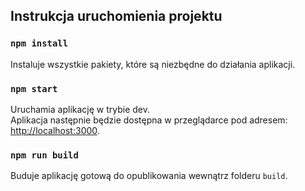 ## Instrukcja uruchomienia projektu

### `npm install`

Instaluje wszystkie pakiety, które są niezbędne do działania aplikacji.


### `npm start`

Uruchamia aplikację w trybie dev.\
Aplikacja następnie będzie dostępna w przeglądarce pod adresem: [http://localhost:3000](http://localhost:3000).


### `npm run build`

Buduje aplikację gotową do opublikowania wewnątrz folderu `build`.

